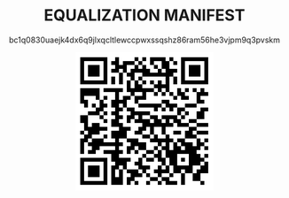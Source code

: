<div align="center">

# EQUALIZATION MANIFEST

bc1q0830uaejk4dx6q9jlxqcltlewccpwxssqshz86ram56he3vjpm9q3pvskm

<img src="https://github.com/CrimsonSpartacus/CrimsonSpartacus/blob/ba9b6ff1df02949880555589a0bd49ca353f6bd5/QR-code%20Electrum%20Bitcoin%20Wallet.png"/>

</div>
